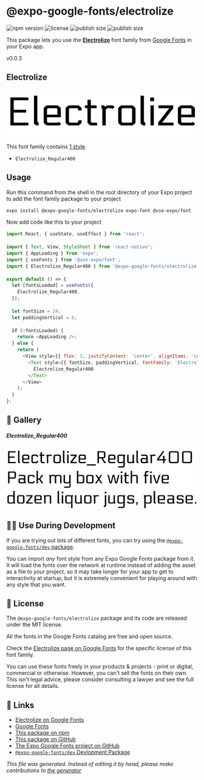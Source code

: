 # @expo-google-fonts/electrolize

![npm version](https://flat.badgen.net/npm/v/@expo-google-fonts/electrolize)
![license](https://flat.badgen.net/github/license/expo/google-fonts)
![publish size](https://flat.badgen.net/packagephobia/install/@expo-google-fonts/electrolize)
![publish size](https://flat.badgen.net/packagephobia/publish/@expo-google-fonts/electrolize)

This package lets you use the [**Electrolize**](https://fonts.google.com/specimen/Electrolize) font family from [Google Fonts](https://fonts.google.com/) in your Expo app.

v0.0.3

## Electrolize

![Electrolize](./font-family.png)

This font family contains [1 style](#gallery).

- `Electrolize_Regular400`

## Usage

Run this command from the shell in the root directory of your Expo project to add the font family package to your project
```sh
expo install @expo-google-fonts/electrolize expo-font @use-expo/font
```

Now add code like this to your project
```js
import React, { useState, useEffect } from 'react';

import { Text, View, StyleSheet } from 'react-native';
import { AppLoading } from 'expo';
import { useFonts } from '@use-expo/font';
import { Electrolize_Regular400 } from '@expo-google-fonts/electrolize';

export default () => {
  let [fontsLoaded] = useFonts({
    Electrolize_Regular400,
  });

  let fontSize = 24;
  let paddingVertical = 6;

  if (!fontsLoaded) {
    return <AppLoading />;
  } else {
    return (
      <View style={{ flex: 1, justifyContent: 'center', alignItems: 'center' }}>
        <Text style={{ fontSize, paddingVertical, fontFamily: 'Electrolize_Regular400' }}>
          Electrolize_Regular400
        </Text>
      </View>
    );
  }
};

```

## 🔡 Gallery

##### Electrolize_Regular400
![Electrolize_Regular400](./c68d85c8396ce2228f3bd601b3423d838c24c546404f25a38db6c05e64a4521b.ttf.png)


## 👩‍💻 Use During Development

If you are trying out lots of different fonts, you can try using the [`@expo-google-fonts/dev` package](https://github.com/expo/google-fonts/tree/master/font-packages/dev#readme).

You can import *any* font style from any Expo Google Fonts package from it. It will load the fonts
over the network at runtime instead of adding the asset as a file to your project, so it may take longer
for your app to get to interactivity at startup, but it is extremely convenient
for playing around with any style that you want.

## 📖 License

The `@expo-google-fonts/electrolize` package and its code are released under the MIT license.

All the fonts in the Google Fonts catalog are free and open source.

Check the [Electrolize page on Google Fonts](https://fonts.google.com/specimen/Electrolize) for the specific license of this font family.

You can use these fonts freely in your products & projects - print or digital, commercial or otherwise. However, you can't sell the fonts on their own. This isn't legal advice, please consider consulting a lawyer and see the full license for all details.

## 🔗 Links

- [Electrolize on Google Fonts](https://fonts.google.com/specimen/Electrolize)
- [Google Fonts](https://fonts.google.com/)
- [This package on npm](https://www.npmjs.com/package/@expo-google-fonts/electrolize)
- [This package on GitHub](https://github.com/expo/google-fonts/tree/master/font-packages/electrolize)
- [The Expo Google Fonts project on GitHub](https://github.com/expo/google-fonts)
- [`@expo-google-fonts/dev` Devlopment Package](https://github.com/expo/google-fonts/tree/master/font-packages/dev)


*This file was generated. Instead of editing it by head, please make contributions to [the generator](https://github.com/expo/google-fonts/tree/master/packages/generator)*
